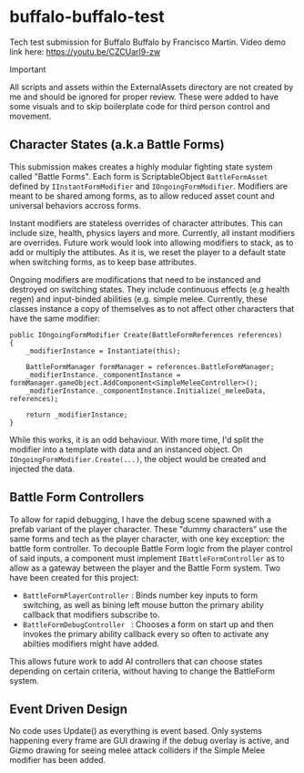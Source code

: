 # buffalo-buffalo-test
Tech test submission for Buffalo Buffalo by Francisco Martin. Video demo link here: https://youtu.be/CZCUarl9-zw

> [!IMPORTANT]  
> All scripts and assets within the ExternalAssets directory are not created by me and should be ignored for proper review. These were added to have some visuals and to skip boilerplate code for third person control and movement.

## Character States (a.k.a Battle Forms)
This submission makes creates a highly modular fighting state system called "Battle Forms". Each form is ScriptableObject `BattleFormAsset` defined by `IInstantFormModifier` and `IOngoingFormModifier`. Modifiers are meant to be shared among forms, as to allow reduced asset count and universal behaviors accross forms. 

Instant modifiers are stateless overrides of character attributes. This can include size, health, physics layers and more. Currently, all instant modifiers are overrides. Future work would look into allowing modifiers to stack, as to add or multiply the attibutes. As it is, we reset the player to a default state when switching forms, as to keep base attributes.

Ongoing modifiers are modifications that need to be instanced and destroyed on switching states. They include continuous effects (e.g health regen) and input-binded abilities (e.g. simple melee. Currently, these classes instance a copy of themselves as to not affect other characters that have the same modifier:
```
public IOngoingFormModifier Create(BattleFormReferences references)
{
    _modifierInstance = Instantiate(this);

    BattleFormManager formManager = references.BattleFormManager;
    _modifierInstance._componentInstance = formManager.gameObject.AddComponent<SimpleMeleeController>();
    _modifierInstance._componentInstance.Initialize(_meleeData, references);

    return _modifierInstance;
}
```
While this works, it is an odd behaviour. With more time, I'd split the modifier into a template with data and an instanced object. On `IOngoingFormModifier.Create(...)`, the object would be created and injected the data. 

## Battle Form Controllers
To allow for rapid debugging, I have the debug scene spawned with a prefab variant of the player character. These "dummy characters" use the same forms and tech as the player character, with one key exception: the battle form controller. To decouple Battle Form logic from the player control of said inputs, a component must implement `IBattleFormController` as to allow as a gateway between the player and the Battle Form system. Two have been created for this project:
- `BattleFormPlayerController` : Binds number key inputs to form switching, as well as bining left mouse button the primary ability callback that modifiers subscribe to.
- `BattleFormDebugController ` : Chooses a form on start up and then invokes the primary ability callback every so often to activate any abilties modifiers might have added.

This allows future work to add AI controllers that can choose states depending on certain criteria, without having to change the BattleForm system. 

## Event Driven Design
No code uses Update() as everything is event based. Only systems happening every frame are GUI drawing if the debug overlay is active, and Gizmo drawing for seeing melee attack colliders if the Simple Melee modifier has been added.
